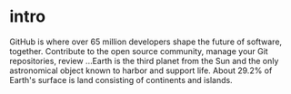 # intro
GitHub is where over 65 million developers shape the future of software, together. Contribute to the open source community, manage your Git repositories, review ...Earth is the third planet from the Sun and the only astronomical object known to harbor and support life. About 29.2% of Earth's surface is land consisting of continents and islands.
